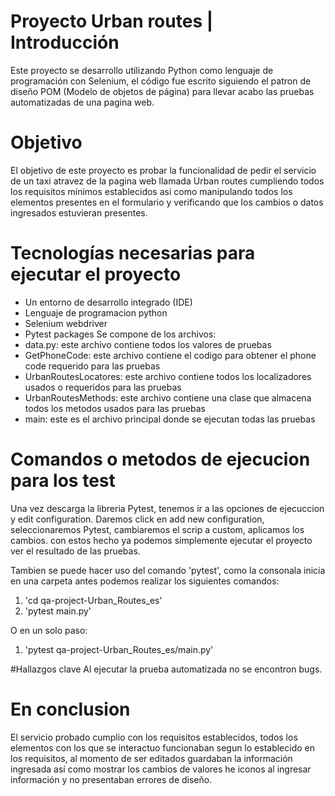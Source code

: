 # Proyecto Urban routes | Introducción
Este proyecto se desarrollo utilizando Python como lenguaje de programación con Selenium, el código fue escrito siguiendo el patron de diseño POM (Modelo de objetos de página) para llevar acabo las pruebas automatizadas de una pagina web.

# Objetivo
El objetivo de este proyecto es probar la funcionalidad de pedir el servicio de un taxi atravez de la pagina web llamada Urban routes cumpliendo todos los requisitos mínimos establecidos asi como manipulando todos los elementos presentes en el formulario y verificando que los cambios o datos ingresados estuvieran presentes.

#  Tecnologías necesarias para ejecutar el proyecto
- Un entorno de desarrollo integrado (IDE)
- Lenguaje de programacion python
- Selenium webdriver
- Pytest packages
Se compone de los archivos:
- data.py: este archivo contiene todos los valores de pruebas
- GetPhoneCode: este archivo contiene el codigo para obtener el phone code requerido para las pruebas
- UrbanRoutesLocatores: este archivo contiene todos los localizadores usados o requeridos para las pruebas
- UrbanRoutesMethods: este archivo contiene una clase que almacena todos los metodos usados para las pruebas
- main: este es el archivo principal donde se ejecutan todas las pruebas
  
# Comandos o metodos de ejecucion para los test
Una vez descarga la libreria Pytest, tenemos ir a las opciones de ejecuccion y edit configuration.
Daremos click en add new configuration, seleccionaremos Pytest, cambiaremos el scrip a custom, aplicamos los cambios.
con estos hecho ya podemos simplemente ejecutar el proyecto ver el resultado de las pruebas.

Tambien se puede hacer uso del comando 'pytest', como la consonala inicia en una carpeta antes podemos realizar los siguientes comandos:
1. 'cd qa-project-Urban_Routes_es' 
2. 'pytest main.py'

O en un solo paso:
1. 'pytest qa-project-Urban_Routes_es/main.py'

#Hallazgos clave
Al ejecutar la prueba automatizada no se encontron bugs.

# En conclusion
El servicio probado cumplio con los requisitos establecidos, todos los elementos con los que se interactuo funcionaban segun lo establecido en los requisitos, al momento de ser editados guardaban la información ingresada así como mostrar los cambios de valores he iconos al ingresar información y no presentaban errores de diseño. 

